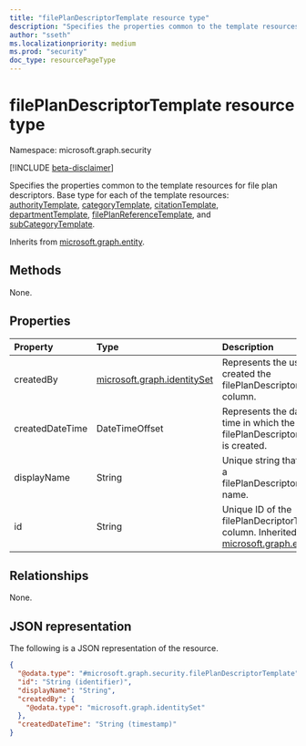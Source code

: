 ```yaml
---
title: "filePlanDescriptorTemplate resource type"
description: "Specifies the properties common to the template resources for file plan descriptors."
author: "sseth"
ms.localizationpriority: medium
ms.prod: "security"
doc_type: resourcePageType
---
```


# filePlanDescriptorTemplate resource type

Namespace: microsoft.graph.security

[!INCLUDE [beta-disclaimer](../../includes/beta-disclaimer.md)]

Specifies the properties common to the template resources for file plan descriptors. Base type for each of the template resources: [authorityTemplate](security-authoritytemplate.md), [categoryTemplate](security-categorytemplate.md), [citationTemplate](security-citationtemplate.md), [departmentTemplate](security-departmenttemplate.md), [filePlanReferenceTemplate](security-fileplanreferencetemplate.md), and [subCategoryTemplate](security-subcategorytemplate.md).

Inherits from [microsoft.graph.entity](../resources/entity.md).

## Methods
None.

## Properties
|Property|Type|Description|
|:---|:---|:---|
|createdBy|[microsoft.graph.identitySet](/graph/api/resources/identityset)|Represents the user who created the filePlanDescriptorTemplate column.|
|createdDateTime|DateTimeOffset|Represents the date and time in which the filePlanDescriptorTemplate is created.|
|displayName|String|Unique string that defines a filePlanDescriptorTemplate name.|
|id|String|Unique ID of the filePlanDecriptorTemplate column. Inherited from [microsoft.graph.entity](../resources/entity.md).|

## Relationships
None.

## JSON representation
The following is a JSON representation of the resource.
<!-- {
  "blockType": "resource",
  "keyProperty": "id",
  "@odata.type": "microsoft.graph.security.filePlanDescriptorTemplate",
  "baseType": "microsoft.graph.entity",
  "openType": false
}
-->
``` json
{
  "@odata.type": "#microsoft.graph.security.filePlanDescriptorTemplate",
  "id": "String (identifier)",
  "displayName": "String",
  "createdBy": {
    "@odata.type": "microsoft.graph.identitySet"
  },
  "createdDateTime": "String (timestamp)"
}
```

